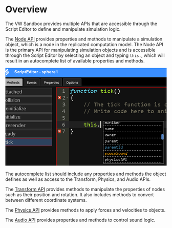 # Overview

The VW Sandbox provides multiple APIs that are accessible through the Script Editor to define and manipulate simulation logic.

The [Node API](NodeAPI.md "Node API") provides properties and methods to manipulate a simulation object, which is a node in the replicated computation model.  The Node API is the primary API for manipulating simulation objects and is accessible through the Script Editor by selecting an object and typing `this.`, which will result in an autocomplete list of available properties and methods.  

![Autocomplete](images/autocomplete.png)

The autocomplete list should include any properties and methods the object defines as well as access to the Transform, Physics, and Audio APIs.

The [Transform API](TransformAPI.md "Transform API") provides methods to manipulate the properties of nodes such as their position and rotation.  It also includes methods to convert between different coordinate systems. 

The [Physics API](PhysicsAPI.md "Physics API") provides methods to apply forces and velocities to objects.

The [Audio API](AudioAPI.md "Audio API") provides properties and methods to control sound logic.